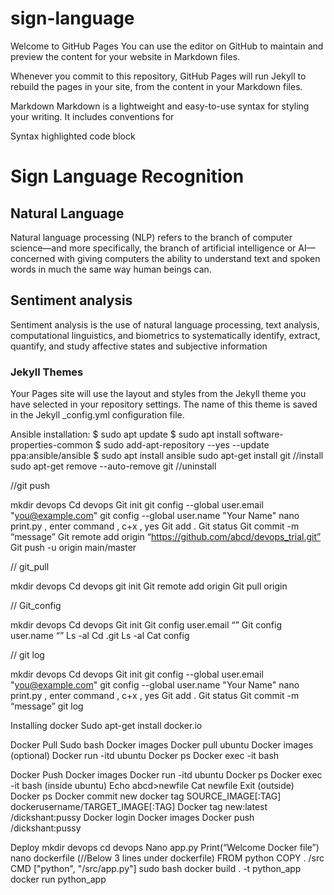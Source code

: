 # sign-language

Welcome to GitHub Pages
You can use the editor on GitHub to maintain and preview the content for your website in Markdown files.

Whenever you commit to this repository, GitHub Pages will run Jekyll to rebuild the pages in your site, from the content in your Markdown files.

Markdown
Markdown is a lightweight and easy-to-use syntax for styling your writing. It includes conventions for

Syntax highlighted code block

# Sign Language Recognition
## Natural Language 

Natural language processing (NLP) refers to the branch of computer science—and more specifically, the branch of artificial intelligence or AI—concerned with giving computers the ability to understand text and spoken words in much the same way human beings can.

## Sentiment analysis

Sentiment analysis is the use of natural language processing, text analysis, computational linguistics, and biometrics to systematically identify, extract, quantify, and study affective states and subjective information



### Jekyll Themes
Your Pages site will use the layout and styles from the Jekyll theme you have selected in your repository settings. The name of this theme is saved in the Jekyll _config.yml configuration file.





Ansible installation:
$ sudo apt update 
$ sudo apt install software-properties-common 
$ sudo add-apt-repository --yes --update ppa:ansible/ansible 
$ sudo apt install ansible
sudo apt-get install git				 //install
sudo apt-get remove --auto-remove git 	//uninstall



//git push

mkdir devops
Cd devops
Git init
git config --global user.email "you@example.com"
git config --global user.name "Your Name"
nano print.py , enter command , c+x , yes
Git add .
Git status
Git commit -m “message”
Git remote add origin “https://github.com/abcd/devops_trial.git”
Git push -u origin main/master

// git_pull

mkdir devops
Cd devops
git init
Git remote add origin <link>
Git pull origin <branch>

// Git_config

mkdir devops
Cd devops
Git init
Git config user.email “<email>”
Git config user.name “<name>”
Ls -al
Cd .git
Ls -al
Cat config



// git log

mkdir devops
Cd devops
Git init
git config --global user.email "you@example.com"
git config --global user.name "Your Name"
nano print.py , enter command , c+x , yes
Git add .
Git status
Git commit -m “message”
git log


Installing docker
Sudo apt-get install docker.io

Docker Pull 
Sudo bash
Docker images
Docker pull ubuntu
Docker images
(optional)
Docker run -itd ubuntu
Docker ps
Docker exec -it <container-id> bash

Docker Push
Docker images
Docker run -itd ubuntu
Docker ps
Docker exec -it <container-id> bash
(inside ubuntu)
Echo abcd>newfile
Cat newfile
Exit
(outside)
Docker ps
Docker commit <conatiner-id> new
docker tag SOURCE_IMAGE[:TAG] dockerusername/TARGET_IMAGE[:TAG]
Docker tag new:latest <username>/dickshant:pussy
Docker login
Docker images
Docker push <username>/dickshant:pussy


Deploy
mkdir devops
cd devops
Nano app.py
Print(“Welcome Docker file”)
nano dockerfile (//Below 3 lines under dockerfile)
FROM python
COPY . /src
CMD ["python", "/src/app.py"]
sudo bash
docker build . -t python_app
docker run python_app






